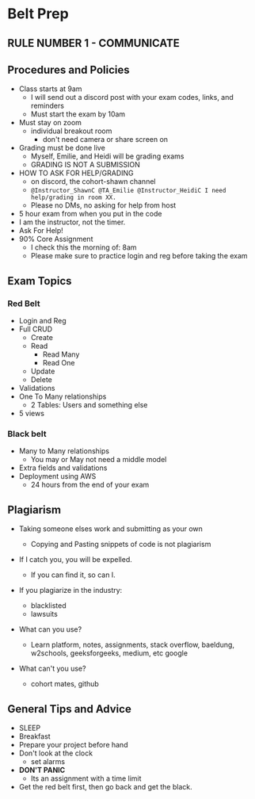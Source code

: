 # Belt Prep

## RULE NUMBER 1 - COMMUNICATE

## Procedures and Policies

- Class starts at 9am
  - I will send out a discord post with your exam codes, links, and reminders
  - Must start the exam by 10am
- Must stay on zoom
  - individual breakout room
    - don't need camera or share screen on
- Grading must be done live
  - Myself, Emilie, and Heidi will be grading exams
  - GRADING IS NOT A SUBMISSION
- HOW TO ASK FOR HELP/GRADING
  - on discord, the cohort-shawn channel
  - `@Instructor_ShawnC @TA_Emilie @Instructor_HeidiC I need help/grading in room XX.`
  - Please no DMs, no asking for help from host
- 5 hour exam from when you put in the code
- I am the instructor, not the timer.
- Ask For Help!
- 90% Core Assignment
  - I check this the morning of: 8am
  - Please make sure to practice login and reg before taking the exam


## Exam Topics

### Red Belt

- Login and Reg
- Full CRUD
  - Create
  - Read
    - Read Many
    - Read One
  - Update
  - Delete
- Validations
- One To Many relationships
  - 2 Tables: Users and something else
- 5 views

### Black belt

- Many to Many relationships
  - You may or May not need a middle model
- Extra fields and validations
- Deployment using AWS
  - 24 hours from the end of your exam

## Plagiarism

- Taking someone elses work and submitting as your own
  - Copying and Pasting snippets of code is not plagiarism
- If I catch you, you will be expelled.
  - If you can find it, so can I.
- If you plagiarize in the industry:
  - blacklisted
  - lawsuits 

- What can you use?
  - Learn platform, notes, assignments, stack overflow, baeldung, w2schools, geeksforgeeks, medium, etc google
- What can't you use?
  - cohort mates, github

## General Tips and Advice

- SLEEP
- Breakfast
- Prepare your project before hand
- Don't look at the clock
  - set alarms
- **DON'T PANIC**
  - Its an assignment with a time limit
- Get the red belt first, then go back and get the black.